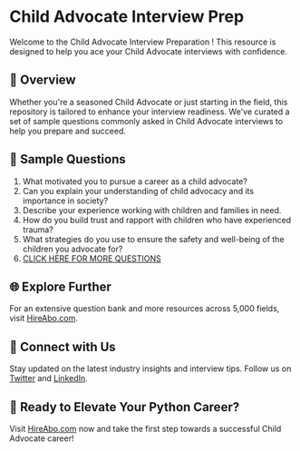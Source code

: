 # Child Advocate Interview Prep

Welcome to the Child Advocate Interview Preparation ! This resource is designed to help you ace your Child Advocate interviews with confidence.

## 🚀 Overview

Whether you're a seasoned Child Advocate or just starting in the field, this repository is tailored to enhance your interview readiness. We've curated a set of sample questions commonly asked in Child Advocate interviews to help you prepare and succeed.

## 📝 Sample Questions

1. What motivated you to pursue a career as a child advocate?
2. Can you explain your understanding of child advocacy and its importance in society?
3. Describe your experience working with children and families in need.
4. How do you build trust and rapport with children who have experienced trauma?
5. What strategies do you use to ensure the safety and well-being of the children you advocate for?
6. [CLICK HERE FOR MORE QUESTIONS](https://hireabo.com/job/7_1_26/Child%20Advocate)

## 🌐 Explore Further

For an extensive question bank and more resources across 5,000 fields, visit [HireAbo.com](https://www.hireabo.com).

## 📱 Connect with Us

Stay updated on the latest industry insights and interview tips. Follow us on [Twitter](https://twitter.com/hireabo) and [LinkedIn](https://www.linkedin.com/in/hire-abo-3609972a8/).

## 🚀 Ready to Elevate Your Python Career?

Visit [HireAbo.com](https://www.hireabo.com) now and take the first step towards a successful Child Advocate career!